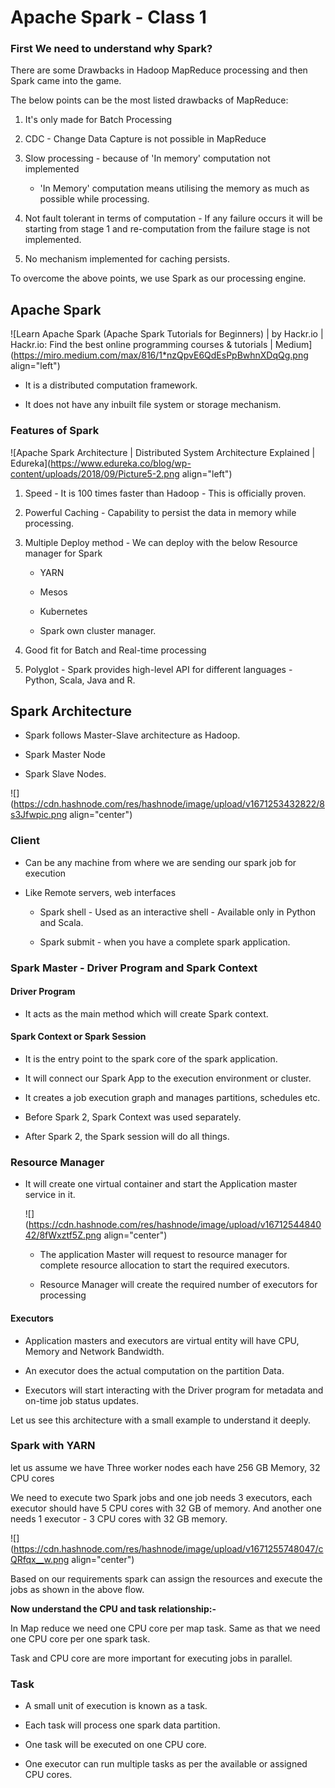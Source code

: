 # Apache Spark - Class 1

### First We need to understand why Spark?

There are some Drawbacks in Hadoop MapReduce processing and then Spark came into the game.

The below points can be the most listed drawbacks of MapReduce:

1.  It's only made for Batch Processing
    
2.  CDC - Change Data Capture is not possible in MapReduce
    
3.  Slow processing - because of 'In memory' computation not implemented
    
    *   'In Memory' computation means utilising the memory as much as possible while processing.
        
4.  Not fault tolerant in terms of computation - If any failure occurs it will be starting from stage 1 and re-computation from the failure stage is not implemented.
    
5.  No mechanism implemented for caching persists.
    

To overcome the above points, we use Spark as our processing engine.

## Apache Spark

![Learn Apache Spark (Apache Spark Tutorials for Beginners) | by Hackr.io |  Hackr.io: Find the best online programming courses & tutorials | Medium](https://miro.medium.com/max/816/1*nzQpvE6QdEsPpBwhnXDqQg.png align="left")

*   It is a distributed computation framework.
    
*   It does not have any inbuilt file system or storage mechanism.
    

### Features of Spark

![Apache Spark Architecture | Distributed System Architecture Explained |  Edureka](https://www.edureka.co/blog/wp-content/uploads/2018/09/Picture5-2.png align="left")

1.  Speed - It is 100 times faster than Hadoop - This is officially proven.
    
2.  Powerful Caching - Capability to persist the data in memory while processing.
    
3.  Multiple Deploy method - We can deploy with the below Resource manager for Spark
    
    *   YARN
        
    *   Mesos
        
    *   Kubernetes
        
    *   Spark own cluster manager.
        
4.  Good fit for Batch and Real-time processing
    
5.  Polyglot - Spark provides high-level API for different languages - Python, Scala, Java and R.
    

## Spark Architecture

*   Spark follows Master-Slave architecture as Hadoop.
    
*   Spark Master Node
    
*   Spark Slave Nodes.
    

![](https://cdn.hashnode.com/res/hashnode/image/upload/v1671253432822/8s3Jfwpic.png align="center")

### Client

*   Can be any machine from where we are sending our spark job for execution
    
*   Like Remote servers, web interfaces
    
    *   Spark shell - Used as an interactive shell - Available only in Python and Scala.
        
    *   Spark submit - when you have a complete spark application.
        

### Spark Master - Driver Program and Spark Context

#### Driver Program

*   It acts as the main method which will create Spark context.
    

#### Spark Context or Spark Session

*   It is the entry point to the spark core of the spark application.
    
*   It will connect our Spark App to the execution environment or cluster.
    
*   It creates a job execution graph and manages partitions, schedules etc.
    
*   Before Spark 2, Spark Context was used separately.
    
*   After Spark 2, the Spark session will do all things.
    

### Resource Manager

*   It will create one virtual container and start the Application master service in it.
    
    ![](https://cdn.hashnode.com/res/hashnode/image/upload/v1671254484042/8fWxztf5Z.png align="center")
    
    *   The application Master will request to resource manager for complete resource allocation to start the required executors.
        
    *   Resource Manager will create the required number of executors for processing
        

#### Executors

*   Application masters and executors are virtual entity will have CPU, Memory and Network Bandwidth.
    
*   An executor does the actual computation on the partition Data.
    
*   Executors will start interacting with the Driver program for metadata and on-time job status updates.
    

Let us see this architecture with a small example to understand it deeply.

### Spark with YARN

let us assume we have Three worker nodes each have 256 GB Memory, 32 CPU cores

We need to execute two Spark jobs and one job needs 3 executors, each executor should have 5 CPU cores with 32 GB of memory. And another one needs 1 executor - 3 CPU cores with 32 GB memory.

![](https://cdn.hashnode.com/res/hashnode/image/upload/v1671255748047/cQRfqx__w.png align="center")

Based on our requirements spark can assign the resources and execute the jobs as shown in the above flow.

**Now understand the CPU and task relationship:-**

In Map reduce we need one CPU core per map task. Same as that we need one CPU core per one spark task.

Task and CPU core are more important for executing jobs in parallel.

### Task

*   A small unit of execution is known as a task.
    
*   Each task will process one spark data partition.
    
*   One task will be executed on one CPU core.
    
*   One executor can run multiple tasks as per the available or assigned CPU cores.